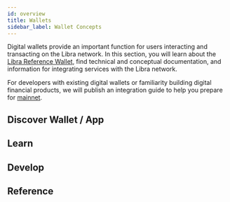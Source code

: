 ```yaml
---
id: overview
title: Wallets
sidebar_label: Wallet Concepts
---
```


Digital wallets provide an important function for users interacting and transacting on the Libra network. In this section, you will learn about the [Libra Reference Wallet](/reference-wallet), find technical and conceptual documentation, and information for integrating services with the Libra network.

For developers with existing digital wallets or familiarity building digital financial products, we will publish an integration guide to help you prepare for [mainnet](reference/glossary.md#mainnet).

## Discover Wallet / App

<CardsWrapper>
  <ColorCard
    color="aqua"
    icon="img/docs/cube.svg"
    to="/docs/wallet-app/public-demo-wallet"
    title="Try out the Public Demo Wallet"
  />
  <ColorCard
    color="purpleDark"
    icon="img/docs/cycle.svg"
    to="/docs/wallet-app/set-up-reference-wallet"
    title="Set Up a Local Web Wallet"
  />
  <ColorCard
    color="purpleLight"
    icon="img/docs/overlapping-circle.svg"
    to="/docs/wallet-app/try-local-web-wallet#send-libra-coins"
    title="Send and Receive Coins"
  />
</CardsWrapper>

## Learn

<CardsWrapper>
  <OverlayCard
    description="Learn about wallet infrastructure architecture"
    icon="img/docs/architecture.svg"
    iconDark="img/docs/architecture-dark.svg"
    title="Architecture"
    to="/docs/wallet-app/wallet-arch"
  />
  <OverlayCard
    description="Understand wallet custody service"
    icon="img/docs/custody.svg"
    iconDark="img/docs/custody-dark.svg"
    title="Custody"
    to="/docs/wallet-app/custody-mod"
  />
  <OverlayCard
    description="Explore how liquidity works on the network"
    icon="img/docs/liquidity.svg"
    iconDark="img/docs/liquidity-dark.svg"
    title="Liquidity"
    to="/docs/wallet-app/liquidity"
  />
</CardsWrapper>

## Develop

<CardsWrapper>
  <SimpleCard
    icon="img/github.svg"
    iconDark="img/github-dark.svg"
    title="Libra Reference Wallet"
    to="https://github.com/libra/libra-reference-wallet"
  />
  <SimpleCard
    icon="img/github.svg"
    iconDark="img/github-dark.svg"
    title="Use the Client SDK"
    to="/docs/core/libra-cli"
  />
  <SimpleCard
    icon="img/github.svg"
    iconDark="img/github-dark.svg"
    title="Developer APIs"
    to="/docs/core/coding-guidelines"
  />
</CardsWrapper>

## Reference

<CardsWrapper>
  <CoreReference />
  <MerchantReference />
  <MoveReference />
  <NodeReference />
</CardsWrapper>
